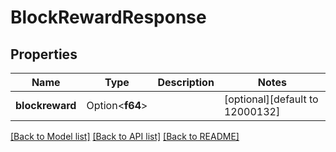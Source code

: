 # BlockRewardResponse

## Properties

| Name            | Type            | Description | Notes                           |
| --------------- | --------------- | ----------- | ------------------------------- |
| **blockreward** | Option<**f64**> |             | [optional][default to 12000132] |

[[Back to Model list]](../README.md#documentation-for-models) [[Back to API list]](../README.md#documentation-for-api-endpoints) [[Back to README]](../README.md)
